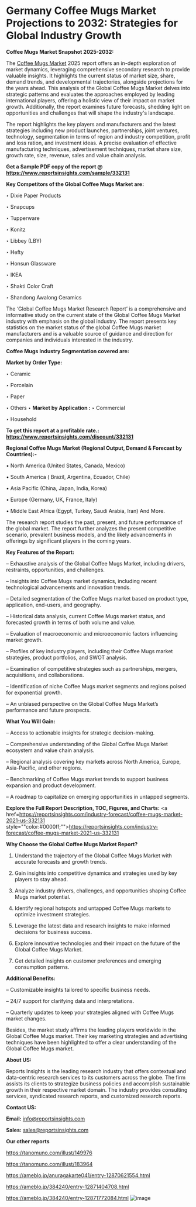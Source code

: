 # Germany Coffee Mugs Market Projections to 2032: Strategies for Global Industry Growth

<strong>Coffee Mugs Market Snapshot 2025-2032:</strong>

The <a href=https://www.reportsinsights.com/sample/332131>Coffee Mugs Market</a> 2025 report offers an in-depth exploration of market dynamics, leveraging comprehensive secondary research to provide valuable insights. It highlights the current status of market size, share, demand trends, and developmental trajectories, alongside projections for the years ahead. This analysis of the Global Coffee Mugs Market delves into strategic patterns and evaluates the approaches employed by leading international players, offering a holistic view of their impact on market growth. Additionally, the report examines future forecasts, shedding light on opportunities and challenges that will shape the industry's landscape.

The report highlights the key players and manufacturers and the latest strategies including new product launches, partnerships, joint ventures, technology, segmentation in terms of region and industry competition, profit and loss ration, and investment ideas. A precise evaluation of effective manufacturing techniques, advertisement techniques, market share size, growth rate, size, revenue, sales and value chain analysis.

<strong>Get a Sample PDF copy of the report @ <a href=https://www.reportsinsights.com/sample/332131 style=color:#0000ff;>https://www.reportsinsights.com/sample/332131</a></strong>

<strong>Key Competitors of the Global Coffee Mugs Market are:</strong>

‣ Dixie Paper Products

‣ Snapcups

‣ Tupperware

‣ Konitz

‣ Libbey (LBY)

‣ Hefty

‣ Honsun Glassware

‣ IKEA

‣ Shakti Color Craft

‣ Shandong Awalong Ceramics

The ‘Global Coffee Mugs Market Research Report’ is a comprehensive and informative study on the current state of the Global Coffee Mugs Market industry with emphasis on the global industry. The report presents key statistics on the market status of the global Coffee Mugs market manufacturers and is a valuable source of guidance and direction for companies and individuals interested in the industry.

<strong>Coffee Mugs Industry Segmentation covered are:</strong>

<strong>Market by Order Type: </strong>

‣ Ceramic

‣ Porcelain

‣ Paper

‣ Others
‣ 
<strong>Market by Application :</strong>
‣ Commercial

‣ Household

<strong>To get this report at a profitable rate.: <a href=https://www.reportsinsights.com/discount/332131 style=color:#0000ff;>https://www.reportsinsights.com/discount/332131</a></strong>

<strong>Regional Coffee Mugs Market (Regional Output, Demand &amp; Forecast by Countries):-</strong>

• North America (United States, Canada, Mexico)

• South America ( Brazil, Argentina, Ecuador, Chile)

• Asia Pacific (China, Japan, India, Korea)

• Europe (Germany, UK, France, Italy)

• Middle East Africa (Egypt, Turkey, Saudi Arabia, Iran) And More.

The research report studies the past, present, and future performance of the global market. The report further analyzes the present competitive scenario, prevalent business models, and the likely advancements in offerings by significant players in the coming years.

<strong>Key Features of the Report:</strong>

– Exhaustive analysis of the Global Coffee Mugs Market, including drivers, restraints, opportunities, and challenges.

– Insights into Coffee Mugs market dynamics, including recent technological advancements and innovation trends.

– Detailed segmentation of the Coffee Mugs market based on product type, application, end-users, and geography.

– Historical data analysis, current Coffee Mugs market status, and forecasted growth in terms of both volume and value.

– Evaluation of macroeconomic and microeconomic factors influencing market growth.

– Profiles of key industry players, including their Coffee Mugs market strategies, product portfolios, and SWOT analysis.

– Examination of competitive strategies such as partnerships, mergers, acquisitions, and collaborations.

– Identification of niche Coffee Mugs market segments and regions poised for exponential growth.

– An unbiased perspective on the Global Coffee Mugs Market’s performance and future prospects.

<strong>What You Will Gain:</strong>

– Access to actionable insights for strategic decision-making.

– Comprehensive understanding of the Global Coffee Mugs Market ecosystem and value chain analysis.

– Regional analysis covering key markets across North America, Europe, Asia-Pacific, and other regions.

– Benchmarking of Coffee Mugs market trends to support business expansion and product development.

– A roadmap to capitalize on emerging opportunities in untapped segments.

<strong>Explore the Full Report Description, TOC, Figures, and Charts:</strong>
<a href=https://reportsinsights.com/industry-forecast/coffee-mugs-market-2021-us-332131 style=""color:#0000ff;"">https://reportsinsights.com/industry-forecast/coffee-mugs-market-2021-us-332131</a>

<strong>Why Choose the Global Coffee Mugs Market Report?</strong>

1. Understand the trajectory of the Global Coffee Mugs Market with accurate forecasts and growth trends.

2. Gain insights into competitive dynamics and strategies used by key players to stay ahead.

3. Analyze industry drivers, challenges, and opportunities shaping Coffee Mugs market potential.

4. Identify regional hotspots and untapped Coffee Mugs markets to optimize investment strategies.

5. Leverage the latest data and research insights to make informed decisions for business success.

6. Explore innovative technologies and their impact on the future of the Global Coffee Mugs Market.

7. Get detailed insights on customer preferences and emerging consumption patterns.

<strong>Additional Benefits:</strong>

– Customizable insights tailored to specific business needs.

– 24/7 support for clarifying data and interpretations.

– Quarterly updates to keep your strategies aligned with Coffee Mugs market changes.

Besides, the market study affirms the leading players worldwide in the Global Coffee Mugs market. Their key marketing strategies and advertising techniques have been highlighted to offer a clear understanding of the Global Coffee Mugs market.

<strong><strong>About US</strong>:</strong>

Reports Insights is the leading research industry that offers contextual and data-centric research services to its customers across the globe. The firm assists its clients to strategize business policies and accomplish sustainable growth in their respective market domain. The industry provides consulting services, syndicated research reports, and customized research reports.

<strong>Contact US:</strong>

<p class=><b>Email:</b> <a href=mailto:info@reportsinsights.com>info@reportsinsights.com</a></p>
<p class=><b>Sales:</b> <a href=mailto:sales@reportsinsights.com>sales@reportsinsights.com</a></p>

<strong>Our other reports</strong>

<a href=https://tanomuno.com/illust/149976>https://tanomuno.com/illust/149976</a>

<a href=https://tanomuno.com/illust/183964>https://tanomuno.com/illust/183964</a>

<a href=https://ameblo.jp/anuragakarte041/entry-12870621554.html>https://ameblo.jp/anuragakarte041/entry-12870621554.html</a>

<a href=https://ameblo.jp/384240/entry-12871404708.html>https://ameblo.jp/384240/entry-12871404708.html</a>

<a href=https://ameblo.jp/384240/entry-12871772084.html>https://ameblo.jp/384240/entry-12871772084.html</a>
![image](https://github.com/user-attachments/assets/77f45c25-0c83-4793-b0f6-34ca9a0f3e49)
